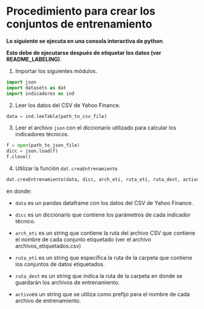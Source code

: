 # Procedimiento para crear los conjuntos de entrenamiento

**Lo siguiente se ejecuta en una consola interactiva de python**.

**Esto debe de ejecutarse después de etiquetar los datos (ver README_LABELING)**.

1. Importar los siguientes módulos.

```python
import json
import datasets as dat
import indicadores as ind
```

2. Leer los datos del CSV de Yahoo Finance.

```python
data = ind.leeTabla(path_to_csv_file)
```

3. Leer el archivo ```json``` con el diccionario utilizado para calcular los indicadores técnicos.

```python
f = open(path_to_json_file)
dicc = json.load(f)
f.close()
```

4. Utilizar la función ```dat.creaEntrenamiento```

```python
dat.creaEntrenamiento(data, dicc, arch_eti, ruta_eti, ruta_dest, activo)
```
en donde:

* ```data``` es un pandas dataframe con los datos del CSV de  Yahoo Finance.

* ```dicc``` es un diccionario que contiene los parámetros de cada indicador técnico.

* ```arch_eti``` es un string que contiene la ruta del archivo CSV que contiene el nombre de cada conjunto etiquetado (ver el archivo archivos_etiquetados.csv)

* ```ruta_eti``` es un string que especifica la ruta de la carpeta que contiene los conjuntos de datos etiquetados.

* ```ruta_dest``` es un string que indica la ruta de la carpeta en donde se guardarán los archivos de entrenamiento.

* ```activo```es un string que se utiliza como prefijo para el nombre de cada archivo de entrenamiento.
